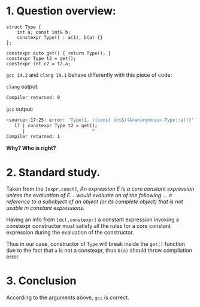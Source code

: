 # 1. Question overview:

```
struct Type {
    int a; const int& b;
    constexpr Type() : a(1), b(a) {}
};

constexpr auto get() { return Type(); }
constexpr Type t2 = get();
constexpr int c2 = t2.a;
```

`gcc 14.2` and `clang 19.1` behave differently with this piece of code:

`clang` output:

```sh
Compiler returned: 0
```

`gcc` output:

```sh
<source>:17:25: error: 'Type{1, ((const int&)(&<anonymous>.Type::a))}' is not a constant expression
   17 | constexpr Type t2 = get();
      |                         ^
Compiler returned: 1
```

**Why? Who is right?**

# 2. Standard study.

Taken from the `[expr.const]`, _An expression E is a core constant expression unless the evaluation of E... would evaluate on of the following ... a reference to a subobject of an object (or its complete object) that is not usable in constant expressions._

Having an info from `[dcl.constexpr]` a constant expression invoking a constexpr constructor must satisfy all the rules for a core constant expression during the evaluation of the constructor.

Thus in our case, constructor of `Type` will break inside the `get()` function due to the fact that `a` is not a constexpr, thus `b(a)` should throw compilation error.

# 3. Conclusion

According to the arguments above, `gcc` is correct.

